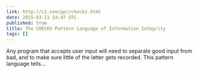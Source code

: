 ```yaml
---
link: http://c2.com/ppr/checks.html
date: 2015-03-11 14:47 UTC
published: true
title: The CHECKS Pattern Language of Information Integrity
tags: []
---
```


Any program that accepts user input will need to separate good input from bad, and to make sure little of the latter gets recorded. This pattern language tells…
